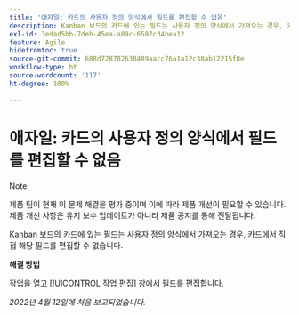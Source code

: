 ```yaml
---
title: '애자일: 카드의 사용자 정의 양식에서 필드를 편집할 수 없음'
description: Kanban 보드의 카드에 있는 필드는 사용자 정의 양식에서 가져오는 경우, 카드에서 직접 해당 필드를 편집할 수 없습니다.
exl-id: 3edad5bb-7deb-45ea-a89c-6587c34bea12
feature: Agile
hidefromtoc: true
source-git-commit: 688d728782638489aacc76a1a12c38ab12215f8e
workflow-type: ht
source-wordcount: '117'
ht-degree: 100%

---
```


# 애자일: 카드의 사용자 정의 양식에서 필드를 편집할 수 없음

>[!NOTE]
>
>제품 팀이 현재 이 문제 해결을 평가 중이며 이에 따라 제품 개선이 필요할 수 있습니다. 제품 개선 사항은 유지 보수 업데이트가 아니라 제품 공지를 통해 전달됩니다.

Kanban 보드의 카드에 있는 필드는 사용자 정의 양식에서 가져오는 경우, 카드에서 직접 해당 필드를 편집할 수 없습니다.

**해결 방법**

작업을 열고 [!UICONTROL 작업 편집] 창에서 필드를 편집합니다.

_2022년 4월 12일에 처음 보고되었습니다._
